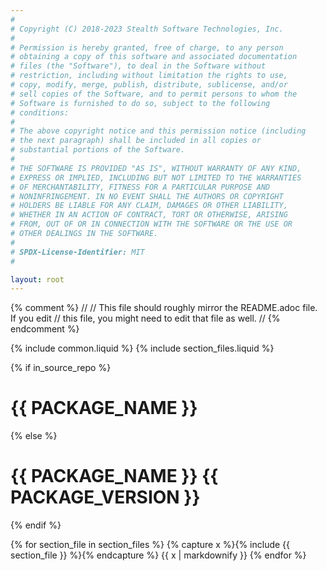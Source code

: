 ```yaml
---
#
# Copyright (C) 2018-2023 Stealth Software Technologies, Inc.
#
# Permission is hereby granted, free of charge, to any person
# obtaining a copy of this software and associated documentation
# files (the "Software"), to deal in the Software without
# restriction, including without limitation the rights to use,
# copy, modify, merge, publish, distribute, sublicense, and/or
# sell copies of the Software, and to permit persons to whom the
# Software is furnished to do so, subject to the following
# conditions:
#
# The above copyright notice and this permission notice (including
# the next paragraph) shall be included in all copies or
# substantial portions of the Software.
#
# THE SOFTWARE IS PROVIDED "AS IS", WITHOUT WARRANTY OF ANY KIND,
# EXPRESS OR IMPLIED, INCLUDING BUT NOT LIMITED TO THE WARRANTIES
# OF MERCHANTABILITY, FITNESS FOR A PARTICULAR PURPOSE AND
# NONINFRINGEMENT. IN NO EVENT SHALL THE AUTHORS OR COPYRIGHT
# HOLDERS BE LIABLE FOR ANY CLAIM, DAMAGES OR OTHER LIABILITY,
# WHETHER IN AN ACTION OF CONTRACT, TORT OR OTHERWISE, ARISING
# FROM, OUT OF OR IN CONNECTION WITH THE SOFTWARE OR THE USE OR
# OTHER DEALINGS IN THE SOFTWARE.
#
# SPDX-License-Identifier: MIT
#

layout: root
---
```


{% comment %}
//
// This file should roughly mirror the README.adoc file. If you edit
// this file, you might need to edit that file as well.
//
{% endcomment %}

{% include common.liquid %}
{% include section_files.liquid %}

{% if in_source_repo %}
# {{ PACKAGE_NAME }}
{% else %}
# {{ PACKAGE_NAME }} {{ PACKAGE_VERSION }}
{% endif %}

{% for section_file in section_files %}
  {% capture x %}{% include {{ section_file }} %}{% endcapture %}
  {{ x | markdownify }}
{% endfor %}
